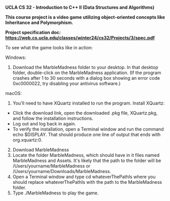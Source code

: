 **UCLA CS 32 - Introduction to C++ II (Data Structures and Algorithms)**

**This course project is a video game utilizing object-oriented concepts like Inheritance and Polymorphism.**

**Project specification doc: https://web.cs.ucla.edu/classes/winter24/cs32/Projects/3/spec.pdf**

To see what the game looks like in action:

Windows: 
1. Download the MarbleMadness folder to your desktop. In that desktop folder, double-click on the MarbleMadness application. (If the program crashes after 1 to 30 seconds with a dialog box showing an error code 0xc0000022, try disabling your antivirus software.)

macOS: 
1. You'll need to have XQuartz installed to run the program.
Install XQuartz:
  - Click the download link, open the downloaded .pkg file, XQuartz.pkg, and follow the installation instructions.
  - Log out and log back in again.
  - To verify the installation, open a Terminal window and run the command echo $DISPLAY. That should produce one line of output that ends with org.xquartz:0.
2. Download MarbleMadness
3. Locate the folder MarbleMadness, which should have in it files named MarbleMadness and Assets.  It's likely that the path to the folder will be
/Users/yourname/MarbleMadness or /Users/yourname/Downloads/MarbleMadness.
4. Open a Terminal window and type
        cd whateverThePathIs
where you should replace whateverThePathIs with the path to the
MarbleMadness folder.
5. Type
        ./MarbleMadness
to play the game.

